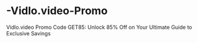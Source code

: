 # -Vidlo.video-Promo
 Vidlo.video  Promo Code GET85:  Unlock 85% Off on Your Ultimate Guide to Exclusive Savings
